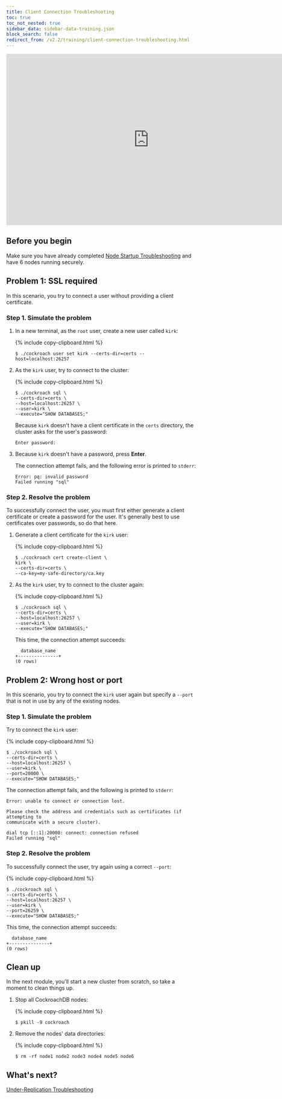 ```yaml
---
title: Client Connection Troubleshooting
toc: true
toc_not_nested: true
sidebar_data: sidebar-data-training.json
block_search: false
redirect_from: /v2.2/training/client-connection-troubleshooting.html
---
```


<iframe src="https://docs.google.com/presentation/d/e/2PACX-1vSAcuSBQiKNT-2NbFHVTZsLbktN0UYcR1e_k5F-nAqOjqgUsxO2nbKGmmJAlPgGe43QDHnClVIuVz_x/embed?start=false&loop=false" frameborder="0" width="756" height="454" allowfullscreen="true" mozallowfullscreen="true" webkitallowfullscreen="true"></iframe>

<style>
  #toc ul:before {
    content: "Hands-on Lab"
  }
</style>

## Before you begin

Make sure you have already completed [Node Startup Troubleshooting](node-startup-troubleshooting.html) and have 6 nodes running securely.

## Problem 1: SSL required

In this scenario, you try to connect a user without providing a client certificate.

### Step 1. Simulate the problem

1. In a new terminal, as the `root` user, create a new user called `kirk`:

    {% include copy-clipboard.html %}
    ~~~ shell
    $ ./cockroach user set kirk --certs-dir=certs --host=localhost:26257
    ~~~

2. As the `kirk` user, try to connect to the cluster:

    {% include copy-clipboard.html %}
    ~~~ shell
    $ ./cockroach sql \
    --certs-dir=certs \
    --host=localhost:26257 \
    --user=kirk \
    --execute="SHOW DATABASES;"
    ~~~

    Because `kirk` doesn't have a client certificate in the `certs` directory, the cluster asks for the user's password:

    ~~~
    Enter password:
    ~~~

4. Because `kirk` doesn't have a password, press **Enter**.

    The connection attempt fails, and the following error is printed to `stderr`:

    ~~~
    Error: pq: invalid password
    Failed running "sql"
    ~~~

### Step 2. Resolve the problem

To successfully connect the user, you must first either generate a client certificate or create a password for the user. It's generally best to use certificates over passwords, so do that here.

1. Generate a client certificate for the `kirk` user:

    {% include copy-clipboard.html %}
    ~~~ shell
    $ ./cockroach cert create-client \
    kirk \
    --certs-dir=certs \
    --ca-key=my-safe-directory/ca.key
    ~~~

2. As the `kirk` user, try to connect to the cluster again:

    {% include copy-clipboard.html %}
    ~~~ shell
    $ ./cockroach sql \
    --certs-dir=certs \
    --host=localhost:26257 \
    --user=kirk \
    --execute="SHOW DATABASES;"
    ~~~

    This time, the connection attempt succeeds:

    ~~~
      database_name
    +---------------+
    (0 rows)
    ~~~

## Problem 2: Wrong host or port

In this scenario, you try to connect the `kirk` user again but specify a `--port` that is not in use by any of the existing nodes.

### Step 1. Simulate the problem

Try to connect the `kirk` user:

{% include copy-clipboard.html %}
~~~ shell
$ ./cockroach sql \
--certs-dir=certs \
--host=localhost:26257 \
--user=kirk \
--port=20000 \
--execute="SHOW DATABASES;"
~~~

The connection attempt fails, and the following is printed to `stderr`:

~~~
Error: unable to connect or connection lost.

Please check the address and credentials such as certificates (if attempting to
communicate with a secure cluster).

dial tcp [::1]:20000: connect: connection refused
Failed running "sql"
~~~

### Step 2. Resolve the problem

To successfully connect the user, try again using a correct `--port`:

{% include copy-clipboard.html %}
~~~ shell
$ ./cockroach sql \
--certs-dir=certs \
--host=localhost:26257 \
--user=kirk \
--port=26259 \
--execute="SHOW DATABASES;"
~~~

This time, the connection attempt succeeds:

~~~
  database_name
+---------------+
(0 rows)
~~~

## Clean up

In the next module, you'll start a new cluster from scratch, so take a moment to clean things up.

1. Stop all CockroachDB nodes:

    {% include copy-clipboard.html %}
    ~~~ shell
    $ pkill -9 cockroach
    ~~~

2. Remove the nodes' data directories:

    {% include copy-clipboard.html %}
    ~~~ shell
    $ rm -rf node1 node2 node3 node4 node5 node6
    ~~~

## What's next?

[Under-Replication Troubleshooting](under-replication-troubleshooting.html)
